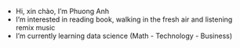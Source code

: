 - Hi, xin chào, I’m Phuong Anh
- I’m interested in reading book, walking in the fresh air and listening remix music
- I’m currently learning data science (Math - Technology - Business)
